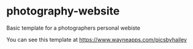 # photography-website
Basic template for a photographers personal webiste

You can see this template at https://www.wayneapps.com/picsbyhailey
